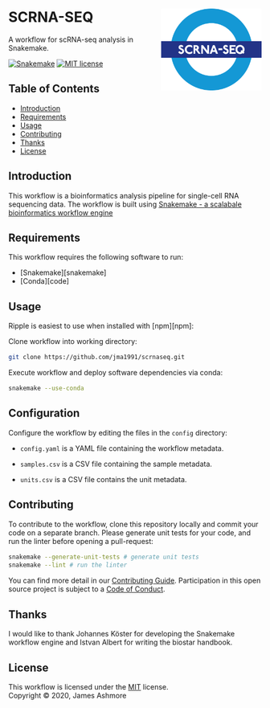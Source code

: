 # SCRNA-SEQ <img align="right" width="200" src="images/roundel.png">

A workflow for scRNA-seq analysis in Snakemake.

[![Snakemake][shield-snakemake]](https://snakemake.readthedocs.io)
[![MIT license][shield-license]](https://choosealicense.com/licenses/mit)

Table of Contents
-----------------

  * [Introduction](#introduction)
  * [Requirements](#requirements)
  * [Usage](#usage)
  * [Contributing](#contributing)
  * [Thanks](#thanks)
  * [License](#license)

Introduction
------------

This workflow is a bioinformatics analysis pipeline for single-cell RNA sequencing data. The workflow is built using [Snakemake - a scalabale bioinformatics workflow engine](https://doi.org/10.1093/bioinformatics/bts480)


Requirements
------------

This workflow requires the following software to run:

  * [Snakemake][snakemake]
  * [Conda][code]

Usage
-----


Ripple is easiest to use when installed with [npm][npm]:


Clone workflow into working directory:

```sh
git clone https://github.com/jma1991/scrnaseq.git
```

Execute workflow and deploy software dependencies via conda:

```sh
snakemake --use-conda
```

Configuration
-------------

Configure the workflow by editing the files in the `config` directory:

- `config.yaml` is a YAML file containing the workflow metadata.

- `samples.csv` is a CSV file containing the sample metadata.

- `units.csv` is a CSV file contains the unit metadata.

Contributing
------------

To contribute to the workflow, clone this repository locally and commit your code on a separate branch. Please generate unit tests for your code, and run the linter before opening a pull-request:

```sh
snakemake --generate-unit-tests # generate unit tests
snakemake --lint # run the linter
```

You can find more detail in our [Contributing Guide](#). Participation in this open source project is subject to a [Code of Conduct](#).

Thanks
------

I would like to thank Johannes Köster for developing the Snakemake workflow engine and Istvan Albert for writing the biostar handbook.

License
-------

This workflow is licensed under the [MIT](#) license.  
Copyright &copy; 2020, James Ashmore


[shield-snakemake]: https://img.shields.io/badge/snakemake-≥5.6.0-brightgreen.svg
[shield-license]: https://img.shields.io/badge/license-MIT-blue.svg
